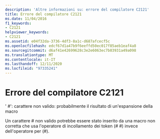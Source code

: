 ```yaml
---
description: 'Altre informazioni su: errore del compilatore C2121'
title: Errore del compilatore C2121
ms.date: 11/04/2016
f1_keywords:
- C2121
helpviewer_keywords:
- C2121
ms.assetid: e04f32da-3736-4df3-8a1c-d687afcecf5c
ms.openlocfilehash: edcf67d1a47b9f6eeffd50ec017f85aeb1eaf4a8
ms.sourcegitcommit: d6af41e42699628c3e2e6063ec7b03931a49a098
ms.translationtype: MT
ms.contentlocale: it-IT
ms.lasthandoff: 12/11/2020
ms.locfileid: "97335241"
---
```

# <a name="compiler-error-c2121"></a>Errore del compilatore C2121

' #': carattere non valido: probabilmente il risultato di un'espansione della macro

Un carattere # non valido potrebbe essere stato inserito da una macro non corretta che usa l'operatore di incollamento dei token (# #) invece dell'operatore per (#).

